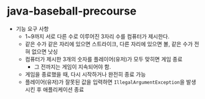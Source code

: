 # java-baseball-precourse

- 기능 요구 사항
  - 1~9까지 서로 다른 수로 이루어진 3자리 수를 컴퓨터가 제시한다.
  - 같은 수가 같은 자리에 있으면 스트라이크, 다른 자리에 있으면 볼, 같은 수가 전혀 없으면 낫싱
  - 컴퓨터가 제시한 3개의 숫자를 플레이어(유저)가 모두 맞히면 게임 종료
    - 그 전까지는 게임이 지속되어야 함.
  - 게임을 종료했을 때, 다시 시작하거나 완전히 종료 가능
  - 플레이어(유저)가 잘못된 값을 입력하면 ```IllegalArgumentException```을 발생시킨 후 애플리케이션 종료
  